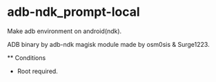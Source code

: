 # adb-ndk_prompt-local
Make adb environment on android(ndk).

ADB binary by adb-ndk magisk module made by osm0sis & Surge1223.

** Conditions
- Root required.
